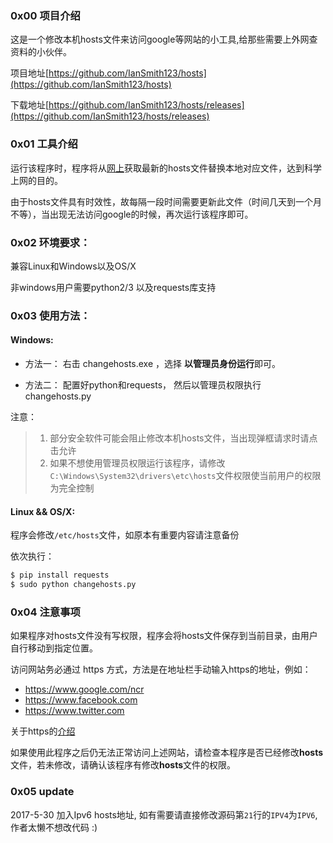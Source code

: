 ### 0x00 项目介绍
这是一个修改本机hosts文件来访问google等网站的小工具,给那些需要上外网查资料的小伙伴。

项目地址[https://github.com/IanSmith123/hosts](https://github.com/IanSmith123/hosts)

下载地址[https://github.com/IanSmith123/hosts/releases](https://github.com/IanSmith123/hosts/releases)

### 0x01 工具介绍
运行该程序时，程序将从[网上](https://coding.net/u/scaffrey/p/hosts/git/raw/master/hosts)获取最新的hosts文件替换本地对应文件，达到科学上网的目的。

由于hosts文件具有时效性，故每隔一段时间需要更新此文件（时间几天到一个月不等），当出现无法访问google的时候，再次运行该程序即可。


### 0x02 环境要求： 
兼容Linux和Windows以及OS/X

非windows用户需要python2/3 以及requests库支持

### 0x03 使用方法：

#### Windows: 
* 方法一： 右击 changehosts.exe ，选择 **以管理员身份运行**即可。

* 方法二： 配置好python和requests， 然后以管理员权限执行changehosts.py

注意：
> 1. 部分安全软件可能会阻止修改本机hosts文件，当出现弹框请求时请点击允许
> 2. 如果不想使用管理员权限运行该程序，请修改`C:\Windows\System32\drivers\etc\hosts`文件权限使当前用户的权限为完全控制

#### Linux && OS/X:
程序会修改`/etc/hosts`文件，如原本有重要内容请注意备份

依次执行：
```bash
$ pip install requests 
$ sudo python changehosts.py
```

###  0x04 注意事项

如果程序对hosts文件没有写权限，程序会将hosts文件保存到当前目录，由用户自行移动到指定位置。

访问网站务必通过 https 方式，方法是在地址栏手动输入https的地址，例如： 
- https://www.google.com/ncr
- https://www.facebook.com
- https://www.twitter.com

关于https的[介绍](https://zh.wikipedia.org/wiki/%E8%B6%85%E6%96%87%E6%9C%AC%E4%BC%A0%E8%BE%93%E5%AE%89%E5%85%A8%E5%8D%8F%E8%AE%AE)
 
如果使用此程序之后仍无法正常访问上述网站，请检查本程序是否已经修改**hosts**文件，若未修改，请确认该程序有修改**hosts**文件的权限。

### 0x05 update
2017-5-30 加入Ipv6 hosts地址, 如有需要请直接修改源码第`21`行的`IPV4`为`IPV6`,作者太懒不想改代码 :)
